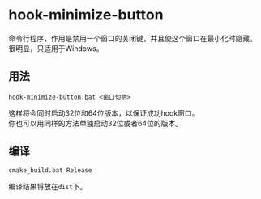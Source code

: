 # hook-minimize-button  
命令行程序，作用是禁用一个窗口的关闭键，并且使这个窗口在最小化时隐藏。  
很明显，只适用于Windows。

## 用法  
```
hook-minimize-button.bat <窗口句柄>
```
这样将会同时启动32位和64位版本，以保证成功hook窗口。  
你也可以用同样的方法单独启动32位或者64位的版本。  

## 编译
```
cmake_build.bat Release
```
编译结果将放在`dist`下。  